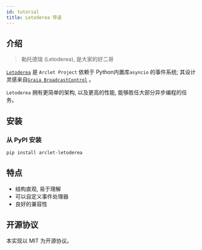 ```yaml
---
id: tutorial
title: Letoderea 导语
---
```


## 介绍

> 勒托德瑞 (Letoderea), 是大家的好二哥

[`Letoderea`](https://github.com/ArcletProject/Letoderea) 是 `Arclet Project` 依赖于 Python内置库`asyncio` 的事件系统; 
其设计灵感来自[`Graia BroadcastControl`](https://github.com/GraiaProject/BroadcastControl) 。

`Letoderea` 拥有更简单的架构, 以及更高的性能, 能够胜任大部分异步编程的任务。

## 安装
### 从 PyPI 安装
``` powershell
pip install arclet-letoderea
```

## 特点
- 结构直观, 易于理解
- 可以自定义事件处理器
- 良好的兼容性

## 开源协议
本实现以 MIT 为开源协议。
